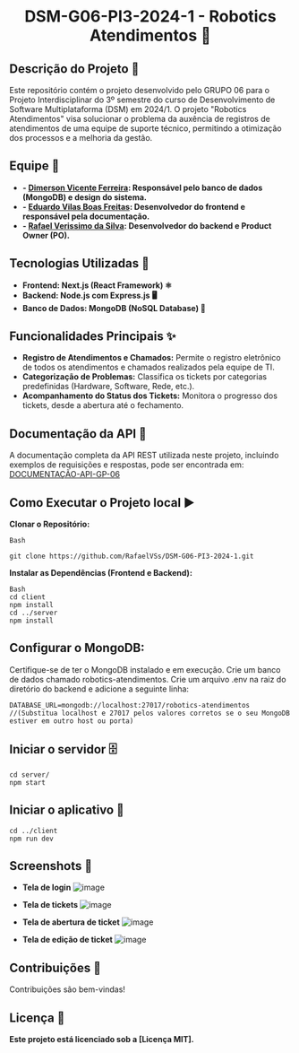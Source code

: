 <H1 align ="center" > DSM-G06-PI3-2024-1 - Robotics Atendimentos 🤖  </h1>

## Descrição do Projeto 📝
Este repositório contém o projeto desenvolvido pelo GRUPO 06 para o Projeto Interdisciplinar do 3º semestre do curso de Desenvolvimento de Software Multiplataforma (DSM) em 2024/1. O projeto "Robotics Atendimentos" visa solucionar o problema da auxência de registros de atendimentos de uma equipe de suporte técnico, permitindo a otimização dos processos e a melhoria da gestão.


## Equipe 👥
* **- [Dimerson Vicente Ferreira](https://www.linkedin.com/in/dimerson-ferreira/): Responsável pelo banco de dados (MongoDB) e design do sistema.**
* **- [Eduardo Vilas Boas Freitas](https://www.linkedin.com/in/eduardo-vilas-boas-062942204/): Desenvolvedor do frontend e responsável pela documentação.**
* **- [Rafael Verissimo da Silva](https://www.linkedin.com/in/rafael-ver%C3%ADssimo-da-silva-94a674227/): Desenvolvedor do backend e Product Owner (PO).**


## Tecnologias Utilizadas 🚀
* **Frontend: Next.js (React Framework) ⚛️**
* **Backend: Node.js com Express.js 🖥️**
* **Banco de Dados: MongoDB (NoSQL Database) 🍃**


## Funcionalidades Principais ✨
* **Registro de Atendimentos e Chamados:** Permite o registro eletrônico de todos os atendimentos e chamados realizados pela equipe de TI.
* **Categorização de Problemas:** Classifica os tickets por categorias predefinidas (Hardware, Software, Rede, etc.).
* **Acompanhamento do Status dos Tickets:** Monitora o progresso dos tickets, desde a abertura até o fechamento.


## Documentação da API 📖
A documentação completa da API REST utilizada neste projeto, incluindo exemplos de requisições e respostas, pode ser encontrada em:
[DOCUMENTAÇÃO-API-GP-06](https://documenter.getpostman.com/view/34861590/2sA3XMhN9m)


## Como Executar o Projeto local ▶️

**Clonar o Repositório:**
```
Bash

git clone https://github.com/RafaelVSs/DSM-G06-PI3-2024-1.git
```

**Instalar as Dependências (Frontend e Backend):**
```
Bash
cd client
npm install
cd ../server
npm install
```

## Configurar o MongoDB:

Certifique-se de ter o MongoDB instalado e em execução.
Crie um banco de dados chamado robotics-atendimentos.
Crie um arquivo .env na raiz do diretório do backend e adicione a seguinte linha:

```
DATABASE_URL=mongodb://localhost:27017/robotics-atendimentos
//(Substitua localhost e 27017 pelos valores corretos se o seu MongoDB estiver em outro host ou porta)
```

## Iniciar o servidor 🗄️
```
cd server/
npm start
```

## Iniciar o aplicativo 📱
```
cd ../client
npm run dev
```

## Screenshots 📸
* **Tela de login**
![image](https://github.com/RafaelVSs/DSM-G06-PI3-2024-1/blob/main/docs/telaLogin.png)

* **Tela de tickets**
![image](https://github.com/RafaelVSs/DSM-G06-PI3-2024-1/blob/main/docs/telaTickets.png)

* **Tela de abertura de ticket**
![image](https://github.com/RafaelVSs/DSM-G06-PI3-2024-1/blob/main/docs/telaAberturaTicket.png)

* **Tela de edição de ticket**
![image](https://github.com/RafaelVSs/DSM-G06-PI3-2024-1/blob/main/docs/telaEditarTicket.png)




## Contribuições 🤝
Contribuições são bem-vindas!

## Licença 📄

**Este projeto está licenciado sob a [Licença MIT].**
